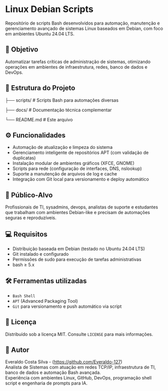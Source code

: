 # Linux Debian Scripts

Repositório de scripts Bash desenvolvidos para automação, manutenção e gerenciamento avançado de sistemas Linux baseados em Debian, com foco em ambientes Ubuntu 24.04 LTS.

## 🔧 Objetivo

Automatizar tarefas críticas de administração de sistemas, otimizando operações em ambientes de infraestrutura, redes, banco de dados e DevOps.

## 📁 Estrutura do Projeto


├── scripts/ # Scripts Bash para automações diversas

├── docs/ # Documentação técnica complementar

└── README.md # Este arquivo


## ⚙️ Funcionalidades

- Automação de atualização e limpeza do sistema
- Gerenciamento inteligente de repositórios APT (com validação de duplicatas)
- Instalação modular de ambientes gráficos (XFCE, GNOME)
- Scripts para rede (configuração de interfaces, DNS, nslookup)
- Suporte a manutenção de arquivos de log e cache
- Integração com Git local para versionamento e deploy automático

## 🧠 Público-Alvo

Profissionais de TI, sysadmins, devops, analistas de suporte e estudantes que trabalham com ambientes Debian-like e precisam de automações seguras e reproduzíveis.

## 💻 Requisitos

- Distribuição baseada em Debian (testado no Ubuntu 24.04 LTS)
- Git instalado e configurado
- Permissões de sudo para execução de tarefas administrativas
- bash ≥ 5.x

## 🛠️ Ferramentas utilizadas

- `Bash Shell`
- `APT` (Advanced Packaging Tool)
- `Git` para versionamento e push automático via script

## 📜 Licença

Distribuído sob a licença MIT. Consulte `LICENSE` para mais informações.

## 🚀 Autor

Everaldo Costa Silva - (https://github.com/Everaldo-127)  
Analista de Sistemas com atuação em redes TCP/IP, infraestrutura de TI, banco de dados e automação Bash avançada.  
Experiência com ambientes Linux, GitHub, DevOps, programação shell script e engenharia de prompts para IA.

